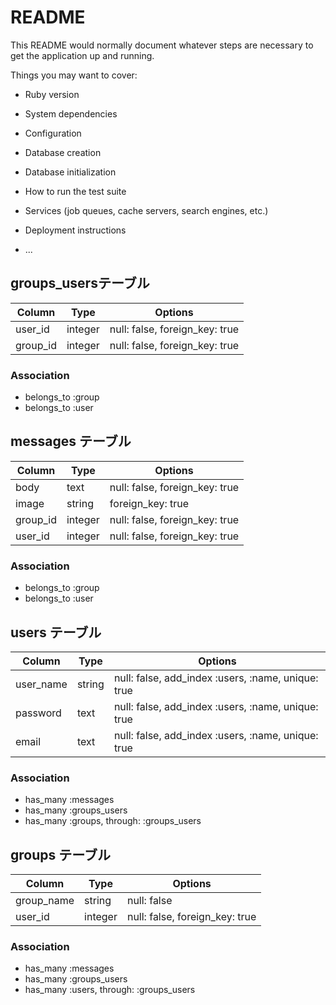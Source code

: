 # README

This README would normally document whatever steps are necessary to get the
application up and running.

Things you may want to cover:

* Ruby version

* System dependencies

* Configuration

* Database creation

* Database initialization

* How to run the test suite

* Services (job queues, cache servers, search engines, etc.)

* Deployment instructions

* ...

## groups_usersテーブル

|Column|Type|Options|
|------|----|-------|
|user_id|integer|null: false, foreign_key: true|
|group_id|integer|null: false, foreign_key: true|

### Association
- belongs_to :group
- belongs_to :user


## messages テーブル

|Column|Type|Options|
|------|----|-------|
|body|text|null: false, foreign_key: true|
|image|string|foreign_key: true|
|group_id|integer|null: false, foreign_key: true|
|user_id|integer|null: false, foreign_key: true|

### Association
- belongs_to :group
- belongs_to :user


## users テーブル

|Column|Type|Options|
|------|----|-------|
|user_name|string|null: false, add_index :users, :name, unique: true|
|password|text|null: false, add_index :users, :name, unique: true|
|email|text|null: false, add_index :users, :name, unique: true|

### Association
- has_many :messages
- has_many :groups_users
- has_many :groups, through: :groups_users


## groups テーブル

|Column|Type|Options|
|------|----|-------|
|group_name|string|null: false|
|user_id|integer|null: false, foreign_key: true|

### Association
- has_many :messages
- has_many :groups_users
- has_many :users, through: :groups_users